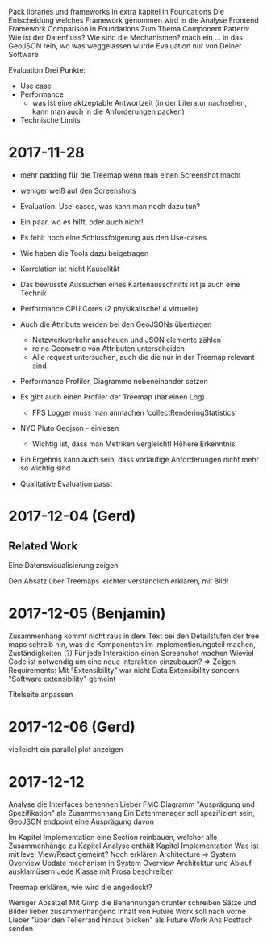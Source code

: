 Pack libraries und frameworks in extra kapitel in Foundations
Die Entscheidung welches Framework genommen wird in die Analyse
Frontend Framework Comparison in Foundations
Zum Thema Component Pattern: Wie ist der Datenfluss? Wie sind die Mechanismen?
mach ein ... in das GeoJSON rein, wo was weggelassen wurde
Evaluation nur von Deiner Software

Evaluation
Drei Punkte:
* Use case
* Performance
  * was ist eine aktzeptable Antwortzeit (in der Literatur nachsehen, kann man
    auch in die Anforderungen packen)
* Technische Limits


 # 2017-11-28

 * mehr padding für die Treemap wenn man einen Screenshot macht
 * weniger weiß auf den Screenshots
 * Evaluation: Use-cases, was kann man noch dazu tun?
 * Ein paar, wo es hilft, oder auch nicht!
 * Es fehlt noch eine Schlussfolgerung aus den Use-cases
 * Wie haben die Tools dazu beigetragen
 * Korrelation ist nicht Kausalität
 * Das bewusste Aussuchen eines Kartenausschnitts ist ja auch eine Technik
 * Performance CPU Cores (2 physikalische! 4 virtuelle)
 * Auch die Attribute werden bei den GeoJSONs übertragen
   * Netzwerkverkehr anschauen und JSON elemente zählen
   * reine Geometrie von Attributen unterscheiden
   * Alle request untersuchen, auch die die nur in der Treemap relevant sind
* Performance Profiler, Diagramme nebeneinander setzen
* Es gibt auch einen Profiler der Treemap (hat einen Log)
  * FPS Logger muss man anmachen 'collectRenderingStatistics'
* NYC Pluto Geojson - einlesen 
  * Wichtig ist, dass man Metriken vergleicht! Höhere Erkenntnis

* Ein Ergebnis kann auch sein, dass vorläufige Anforderungen nicht mehr so
  wichtig sind
* Qualitative Evaluation passt

# 2017-12-04 (Gerd)

## Related Work
Eine Datensvisualisierung zeigen

Den Absatz über Treemaps leichter verständlich erklären, mit Bild!


# 2017-12-05 (Benjamin)

Zusammenhang kommt nicht raus in dem Text bei den Detailstufen der tree maps
schreib hin, was die Komponenten im Implementierungsteil machen, Zuständigkeiten
(?) Für jede Interaktion einen Screenshot machen
Wieviel Code ist notwendig um eine neue Interaktion einzubauen? => Zeigen
Requirements: Mit "Extensibility" war nicht Data Extensibility sondern "Software
extensibility" gemeint

Titelseite anpassen

# 2017-12-06 (Gerd)

vielleicht ein parallel plot anzeigen

# 2017-12-12

Analyse die Interfaces benennen
Lieber FMC Diagramm
"Ausprägung und Spezifikation" als Zusammenhang
Ein Datenmanager soll spezifiziert sein, GeoJSON endpoint eine Ausprägung davon


Im Kapitel Implementation eine Section reinbauen, welcher alle Zusammenhänge zu Kapitel Analyse enthält
Kapitel Implementation
Was ist mit level View/React gemeint? Noch erklären
Architecture => System Overview
Update mechanism in System Overview
Architektur und Ablauf ausklamüsern
Jede Klasse mit Prosa beschreiben

Treemap erklären, wie wird die angedockt?

Weniger Absätze!
Mit Gimp die Benennungen drunter schreiben
Sätze und Bilder lieber zusammenhängend
Inhalt von Future Work soll nach vorne
Lieber "über den Tellerrand hinaus blicken" als Future Work
Ans Postfach senden
